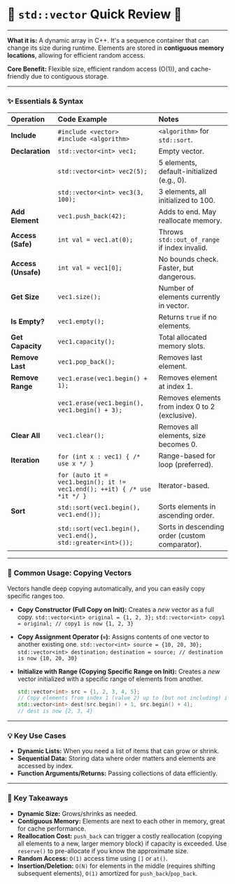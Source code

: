 # 📏 `std::vector` Quick Review 🚀

---

**What it is:** A dynamic array in C++. It's a sequence container that can change its size during runtime. Elements are stored in **contiguous memory locations**, allowing for efficient random access.

**Core Benefit:** Flexible size, efficient random access (O(1)), and cache-friendly due to contiguous storage.

---

### ✨ **Essentials & Syntax**

| Operation          | Code Example                                         | Notes                                           |
| :----------------- | :--------------------------------------------------- | :---------------------------------------------- |
| **Include** | `#include <vector>`<br>`#include <algorithm>`      | `<algorithm>` for `std::sort`.                  |
| **Declaration** | `std::vector<int> vec1;`                             | Empty vector.                                   |
|                    | `std::vector<int> vec2(5);`                          | 5 elements, default-initialized (e.g., 0).      |
|                    | `std::vector<int> vec3(3, 100);`                     | 3 elements, all initialized to 100.             |
| **Add Element** | `vec1.push_back(42);`                                | Adds to end. May reallocate memory.             |
| **Access (Safe)** | `int val = vec1.at(0);`                              | Throws `std::out_of_range` if index invalid.    |
| **Access (Unsafe)**| `int val = vec1[0];`                               | No bounds check. Faster, but dangerous.         |
| **Get Size** | `vec1.size();`                                       | Number of elements currently in vector.         |
| **Is Empty?** | `vec1.empty();`                                      | Returns `true` if no elements.                  |
| **Get Capacity** | `vec1.capacity();`                                   | Total allocated memory slots.                   |
| **Remove Last** | `vec1.pop_back();`                                   | Removes last element.                           |
| **Remove Range** | `vec1.erase(vec1.begin() + 1);`                      | Removes element at index 1.                     |
|                    | `vec1.erase(vec1.begin(), vec1.begin() + 3);`      | Removes elements from index 0 to 2 (exclusive). |
| **Clear All** | `vec1.clear();`                                      | Removes all elements, size becomes 0.           |
| **Iteration** | `for (int x : vec1) { /* use x */ }`                 | Range-based for loop (preferred).               |
|                    | `for (auto it = vec1.begin(); it != vec1.end(); ++it) { /* use *it */ }` | Iterator-based. |
| **Sort** | `std::sort(vec1.begin(), vec1.end());`                 | Sorts elements in ascending order.              |
|                    | `std::sort(vec1.begin(), vec1.end(), std::greater<int>());` | Sorts in descending order (custom comparator). |

---

### 🔄 **Common Usage: Copying Vectors**

Vectors handle deep copying automatically, and you can easily copy specific ranges too.

* **Copy Constructor (Full Copy on Init):** Creates a *new* vector as a full copy.
    `std::vector<int> original = {1, 2, 3};`
    `std::vector<int> copy1 = original; // copy1 is now {1, 2, 3}`

* **Copy Assignment Operator (`=`):** Assigns contents of one vector to another existing one.
    `std::vector<int> source = {10, 20, 30};`
    `std::vector<int> destination;`
    `destination = source; // destination is now {10, 20, 30}`

* **Initialize with Range (Copying Specific Range on Init):** Creates a *new* vector initialized with a specific range of elements from another.
    ```cpp
    std::vector<int> src = {1, 2, 3, 4, 5};
    // Copy elements from index 1 (value 2) up to (but not including) index 4 (value 5)
    std::vector<int> dest(src.begin() + 1, src.begin() + 4);
    // dest is now {2, 3, 4}
    ```

---

### 💡 **Key Use Cases**

* **Dynamic Lists:** When you need a list of items that can grow or shrink.
* **Sequential Data:** Storing data where order matters and elements are accessed by index.
* **Function Arguments/Returns:** Passing collections of data efficiently.

---

### 🧠 **Key Takeaways**

* **Dynamic Size:** Grows/shrinks as needed.
* **Contiguous Memory:** Elements are next to each other in memory, great for cache performance.
* **Reallocation Cost:** `push_back` can trigger a costly reallocation (copying all elements to a new, larger memory block) if capacity is exceeded. Use `reserve()` to pre-allocate if you know the approximate size.
* **Random Access:** `O(1)` access time using `[]` or `at()`.
* **Insertion/Deletion:** `O(N)` for elements in the middle (requires shifting subsequent elements), `O(1)` amortized for `push_back`/`pop_back`.